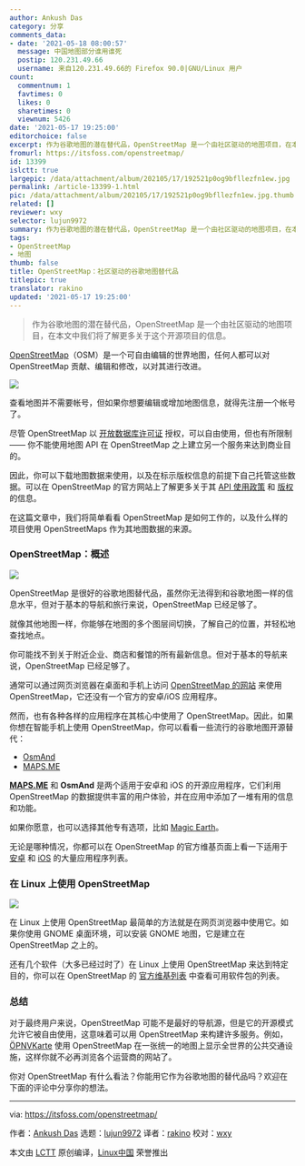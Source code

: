 ```yaml
---
author: Ankush Das
category: 分享
comments_data:
- date: '2021-05-18 08:00:57'
  message: 中国地图部分谁用谁死
  postip: 120.231.49.66
  username: 来自120.231.49.66的 Firefox 90.0|GNU/Linux 用户
count:
  commentnum: 1
  favtimes: 0
  likes: 0
  sharetimes: 0
  viewnum: 5426
date: '2021-05-17 19:25:00'
editorchoice: false
excerpt: 作为谷歌地图的潜在替代品，OpenStreetMap 是一个由社区驱动的地图项目，在本文中我们将了解更多关于这个开源项目的信息。
fromurl: https://itsfoss.com/openstreetmap/
id: 13399
islctt: true
largepic: /data/attachment/album/202105/17/192521p0og9bfllezfn1ew.jpg
permalink: /article-13399-1.html
pic: /data/attachment/album/202105/17/192521p0og9bfllezfn1ew.jpg.thumb.jpg
related: []
reviewer: wxy
selector: lujun9972
summary: 作为谷歌地图的潜在替代品，OpenStreetMap 是一个由社区驱动的地图项目，在本文中我们将了解更多关于这个开源项目的信息。
tags:
- OpenStreetMap
- 地图
thumb: false
title: OpenStreetMap：社区驱动的谷歌地图替代品
titlepic: true
translator: rakino
updated: '2021-05-17 19:25:00'
---
```



> 
> 作为谷歌地图的潜在替代品，OpenStreetMap 是一个由社区驱动的地图项目，在本文中我们将了解更多关于这个开源项目的信息。
> 
> 
> 


[OpenStreetMap](https://www.openstreetmap.org/)（OSM）是一个可自由编辑的世界地图，任何人都可以对 OpenStreetMap 贡献、编辑和修改，以对其进行改进。


![](/data/attachment/album/202105/17/192521p0og9bfllezfn1ew.jpg)


查看地图并不需要帐号，但如果你想要编辑或增加地图信息，就得先注册一个帐号了。


尽管 OpenStreetMap 以 [开放数据库许可证](https://opendatacommons.org/licenses/odbl/) 授权，可以自由使用，但也有所限制 —— 你不能使用地图 API 在 OpenStreetMap 之上建立另一个服务来达到商业目的。


因此，你可以下载地图数据来使用，以及在标示版权信息的前提下自己托管这些数据。可以在 OpenStreetMap 的官方网站上了解更多关于其 [API 使用政策](https://operations.osmfoundation.org/policies/api/) 和 [版权](https://www.openstreetmap.org/copyright) 的信息。


在这篇文章中，我们将简单看看 OpenStreetMap 是如何工作的，以及什么样的项目使用 OpenStreetMaps 作为其地图数据的来源。


### OpenStreetMap：概述


![](/data/attachment/album/202105/17/192522j8k0p82kn086jf2v.jpg)


OpenStreetMap 是很好的谷歌地图替代品，虽然你无法得到和谷歌地图一样的信息水平，但对于基本的导航和旅行来说，OpenStreetMap 已经足够了。


就像其他地图一样，你能够在地图的多个图层间切换，了解自己的位置，并轻松地查找地点。


你可能找不到关于附近企业、商店和餐馆的所有最新信息。但对于基本的导航来说，OpenStreetMap 已经足够了。


通常可以通过网页浏览器在桌面和手机上访问 [OpenStreetMap 的网站](https://www.openstreetmap.org) 来使用 OpenStreetMap，它还没有一个官方的安卓/iOS 应用程序。


然而，也有各种各样的应用程序在其核心中使用了 OpenStreetMap。因此，如果你想在智能手机上使用 OpenStreetMap，你可以看看一些流行的谷歌地图开源替代：


* [OsmAnd](https://play.google.com/store/apps/details?id=net.osmand)
* [MAPS.ME](https://play.google.com/store/apps/details?id=com.mapswithme.maps.pro)


**[MAPS.ME](http://MAPS.ME)** 和 **OsmAnd** 是两个适用于安卓和 iOS 的开源应用程序，它们利用 OpenStreetMap 的数据提供丰富的用户体验，并在应用中添加了一堆有用的信息和功能。


如果你愿意，也可以选择其他专有选项，比如 [Magic Earth](https://www.magicearth.com/)。


无论是哪种情况，你都可以在 OpenStreetMap 的官方维基页面上看一下适用于 [安卓](https://wiki.openstreetmap.org/wiki/Android#OpenStreetMap_applications) 和 [iOS](https://wiki.openstreetmap.org/wiki/Apple_iOS) 的大量应用程序列表。


### 在 Linux 上使用 OpenStreetMap


![](/data/attachment/album/202105/17/192522cjjzhayhh2080y17.jpg)


在 Linux 上使用 OpenStreetMap 最简单的方法就是在网页浏览器中使用它。如果你使用 GNOME 桌面环境，可以安装 GNOME 地图，它是建立在 OpenStreetMap 之上的。


还有几个软件（大多已经过时了）在 Linux 上使用 OpenStreetMap 来达到特定目的，你可以在 OpenStreetMap 的 [官方维基列表](https://wiki.openstreetmap.org/wiki/Linux) 中查看可用软件包的列表。


### 总结


对于最终用户来说，OpenStreetMap 可能不是最好的导航源，但是它的开源模式允许它被自由使用，这意味着可以用 OpenStreetMap 来构建许多服务。例如，[ÖPNVKarte](http://xn--pnvkarte-m4a.de/) 使用 OpenStreetMap 在一张统一的地图上显示全世界的公共交通设施，这样你就不必再浏览各个运营商的网站了。


你对 OpenStreetMap 有什么看法？你能用它作为谷歌地图的替代品吗？欢迎在下面的评论中分享你的想法。




---


via: <https://itsfoss.com/openstreetmap/>


作者：[Ankush Das](https://itsfoss.com/author/ankush/) 选题：[lujun9972](https://github.com/lujun9972) 译者：[rakino](https://github.com/rakino) 校对：[wxy](https://github.com/wxy)


本文由 [LCTT](https://github.com/LCTT/TranslateProject) 原创编译，[Linux中国](https://linux.cn/) 荣誉推出